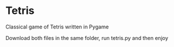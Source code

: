 # Tetris

Classical game of Tetris written in Pygame

Download both files in the same folder, run tetris.py and then enjoy
